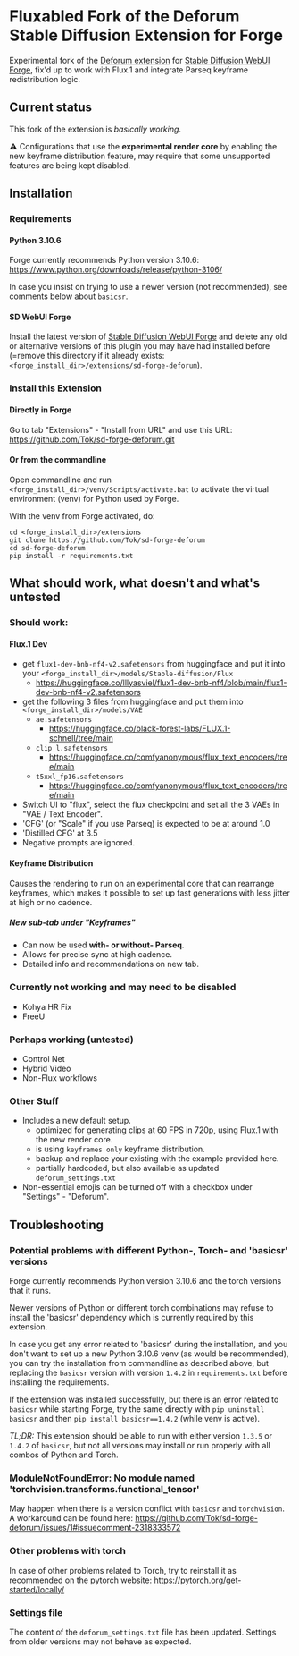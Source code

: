 
# Fluxabled Fork of the Deforum Stable Diffusion Extension for Forge

Experimental fork of the [Deforum extension](https://github.com/deforum-art/sd-forge-deforum)
for [Stable Diffusion WebUI Forge](https://github.com/lllyasviel/stable-diffusion-webui-forge), 
fix'd up to work with Flux.1 and integrate Parseq keyframe redistribution logic.

## Current status

This fork of the extension is _basically working_.

&#x26A0;&#xFE0F; Configurations that use the **experimental render core** by enabling the 
new keyframe distribution feature, may require that some unsupported features are being kept disabled.

## Installation

### Requirements

#### Python 3.10.6
Forge currently recommends Python version 3.10.6: https://www.python.org/downloads/release/python-3106/

In case you insist on trying to use a newer version (not recommended), see comments below about `basicsr`.

#### SD WebUI Forge
Install the latest version of [Stable Diffusion WebUI Forge](https://github.com/lllyasviel/stable-diffusion-webui-forge) and delete any old or alternative versions of this plugin
you may have had installed before (=remove this directory if it already exists: `<forge_install_dir>/extensions/sd-forge-deforum`).

### Install this Extension

#### Directly in Forge

Go to tab "Extensions" - "Install from URL" and use this URL: https://github.com/Tok/sd-forge-deforum.git

#### Or from the commandline

Open commandline and run `<forge_install_dir>/venv/Scripts/activate.bat` 
to activate the virtual environment (venv) for Python used by Forge.

With the venv from Forge activated, do:

```
cd <forge_install_dir>/extensions
git clone https://github.com/Tok/sd-forge-deforum
cd sd-forge-deforum
pip install -r requirements.txt
```


## What should work, what doesn't and what's untested

### Should work:

#### Flux.1 Dev
  * get `flux1-dev-bnb-nf4-v2.safetensors` from huggingface and put it into your `<forge_install_dir>/models/Stable-diffusion/Flux`
    * https://huggingface.co/lllyasviel/flux1-dev-bnb-nf4/blob/main/flux1-dev-bnb-nf4-v2.safetensors
  * get the following 3 files from huggingface and put them into `<forge_install_dir>/models/VAE`
    * `ae.safetensors`
      * https://huggingface.co/black-forest-labs/FLUX.1-schnell/tree/main
    * `clip_l.safetensors`
      * https://huggingface.co/comfyanonymous/flux_text_encoders/tree/main
    * `t5xxl_fp16.safetensors`
      * https://huggingface.co/comfyanonymous/flux_text_encoders/tree/main
  * Switch UI to "flux", select the flux checkpoint and set all the 3 VAEs in "VAE / Text Encoder".
  * 'CFG' (or "Scale" if you use Parseq) is expected to be at around 1.0
  * 'Distilled CFG' at 3.5
  * Negative prompts are ignored.

#### Keyframe Distribution
Causes the rendering to run on an experimental core that can rearrange keyframes,
which makes it possible to set up fast generations with less jitter at high or no cadence.

##### New sub-tab under "Keyframes"
* Can now be used **with- or without- Parseq**.
* Allows for precise sync at high cadence.
* Detailed info and recommendations on new tab.

### Currently not working and may need to be disabled
* Kohya HR Fix
* FreeU

### Perhaps working (untested)
* Control Net
* Hybrid Video
* Non-Flux workflows

### Other Stuff
* Includes a new default setup.
  * optimized for generating clips at 60 FPS in 720p, using Flux.1 with the new render core.
  * is using `keyframes only` keyframe distribution.
  * backup and replace your existing  with the example provided here.
  * partially hardcoded, but also available as updated `deforum_settings.txt`
* Non-essential emojis can be turned off with a checkbox under "Settings" - "Deforum".

## Troubleshooting

### Potential problems with different Python-, Torch- and 'basicsr' versions

Forge currently recommends Python version 3.10.6 and the torch versions that it runs.

Newer versions of Python or different torch combinations may refuse to install the 'basicsr'
dependency which is currently required by this extension.

In case you get any error related to 'basicsr' during the installation, and you don't want to set up a new 
Python 3.10.6 venv (as would be recommended), you can try the installation from commandline as described above, 
but replacing the `basicsr` version with version `1.4.2` in `requirements.txt` before installing the requirements.

If the extension was installed successfully, but there is an error related to `basicsr` while starting Forge,
try the same directly with `pip uninstall basicsr` and then `pip install basicsr==1.4.2` (while venv is active).

*TL;DR:* This extension should be able to run with either version `1.3.5` or `1.4.2` of `basicsr`, 
but not all versions may install or run properly with all combos of Python and Torch.

### ModuleNotFoundError: No module named 'torchvision.transforms.functional_tensor'
May happen when there is a version conflict with `basicsr` and `torchvision`.
A workaround can be found here: https://github.com/Tok/sd-forge-deforum/issues/1#issuecomment-2318333572

### Other problems with torch

In case of other problems related to Torch, try to reinstall it as recommended on the pytorch website:
https://pytorch.org/get-started/locally/

### Settings file
The content of the `deforum_settings.txt` file has been updated.
Settings from older versions may not behave as expected.
